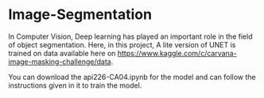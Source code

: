 # Image-Segmentation

In Computer Vision, Deep learning has played an important role in the field of object segmentation. Here, in this project, A lite version of UNET is trained on data available here on https://www.kaggle.com/c/carvana-image-masking-challenge/data.

You can download the api226-CA04.ipynb for the model and can follow the instructions given in it to train the model.
